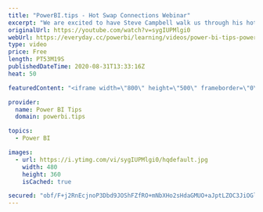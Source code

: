 ```yaml
---
title: "PowerBI.tips - Hot Swap Connections Webinar"
excerpt: "We are excited to have Steve Campbell walk us through his hot swap connections for Power BI Desktop.   This is an amazing external tool to help you as a developer work with Model and Report files.   Blog Post here: https://powerbi.tips/2020/08/hot-swap-report-connections-external-tools/  Download Business"
originalUrl: https://youtube.com/watch?v=sygIUPMlgi0
webUrl: https://everyday.cc/powerbi/learning/videos/power-bi-tips-powerbitips-hot-swap-connections-webinar/
type: video
price: Free
length: PT53M19S
publishedDateTime: 2020-08-31T13:33:16Z
heat: 50

featuredContent: "<iframe width=\"800\" height=\"500\" frameborder=\"0\" src=\"https://www.youtube.com/embed/sygIUPMlgi0\" allow=\"accelerometer; autoplay; encrypted-media; gyroscope; picture-in-picture\" allowfullscreen></iframe>"

provider:
  name: Power BI Tips
  domain: powerbi.tips

topics:
  - Power BI

images:
  - url: https://i.ytimg.com/vi/sygIUPMlgi0/hqdefault.jpg
    width: 480
    height: 360
    isCached: true

secured: "obf/F+j2RnEcjnoP3Dbd9JOShFZfRO+mNbXHo2sHdaGMUO+aJptLZOC3JiOGlf3zGg4KHrHbs12oKYgof0YEyK+lIYLK/5Cst1cBCSB2kuXvNMs0K5HdZl1/kmSDky+gRcWTfM9DuWBbknqa0JHE023287bQi0b7teamASOWDfmK9qySUfoosZKyXVba9mbzAxYruOP/aKINP3dgt+eLU/XMzYyZKhsh9+7iH8Dfa2pE2O93728CJLxTWPAtxgZKRMTlklcg+DXzDxnAIuaPFYmiA3SZcykfK95RbZ5Qi37Pprl5x1z9C8bb9oif43QpnsZG3RXkuZwj2Lw2eO9mxT4VcnQ3ezMYPRlZYRHRtkIyV032+wweo4ZPSwikyfaIysjeMmVeQ/GeQp/Rm3nltAiWeLv/pA7zyfeBQnI+qmE=;MW9LBG/MeZY4+KbQvh5Gdw=="
---
```



